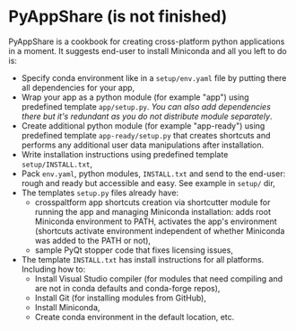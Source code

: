 # PyAppShare (is not finished)

PyAppShare is a cookbook for creating cross-platform python applications in a moment. It suggests end-user to install Miniconda and all you left to do is:

* Specify conda environment like in a `setup/env.yaml` file by putting there all dependencies for your app, 
* Wrap your app as a python module (for example "app") using predefined template `app/setup.py`. *You can also add dependencies there but it's redundant as you do not distribute module separately*.
* Create additional python module (for example "app-ready") using predefined template `app-ready/setup.py` that creates shortcuts and performs any additional user data manipulations after installation.
* Write installation instructions using predefined template `setup/INSTALL.txt`,
* Pack `env.yaml`, python modules, `INSTALL.txt` and send to the end-user: rough and ready but accessible and easy. See example in `setup/` dir,
* The templates `setup.py` files already have:
  * crosspaltform app shortcuts creation via shortcutter module for running the app and managing Miniconda installation: adds root Miniconda environment to PATH, activates the app's environment (shortcuts activate environment independent of whether Miniconda was added to the PATH or not),
  * sample PyQt stopper code that fixes licensing issues,
* The template `INSTALL.txt` has install instructions for all platforms. Including how to:
  * Install Visual Studio compiler (for modules that need compiling and are not in conda defaults and conda-forge repos),
  * Install Git (for installing modules from GitHub),
  * Install Miniconda,
  * Create conda environment in the default location, etc. 
